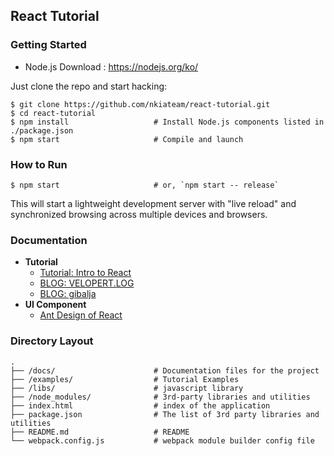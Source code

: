## React Tutorial

### Getting Started

-	Node.js Download : https://nodejs.org/ko/

Just clone the repo and start hacking:

```shell
$ git clone https://github.com/nkiateam/react-tutorial.git
$ cd react-tutorial
$ npm install                   # Install Node.js components listed in ./package.json
$ npm start                     # Compile and launch
```

### How to Run

```shell
$ npm start                     # or, `npm start -- release`
```

This will start a lightweight development server with "live reload" and
synchronized browsing across multiple devices and browsers.

### Documentation

  * **Tutorial**
    - [Tutorial: Intro to React](https://reactjs.org/tutorial/tutorial.html)
    - [BLOG: VELOPERT.LOG](https://velopert.com/3613)
    - [BLOG: gibalja](https://blog.naver.com/gi_balja/221225470073)
  * **UI Component**
    - [Ant Design of React](https://ant.design/docs/react/introduce)

### Directory Layout

```
.
├── /docs/                      # Documentation files for the project
├── /examples/                  # Tutorial Examples
├── /libs/                      # javascript library
├── /node_modules/              # 3rd-party libraries and utilities
├── index.html                  # index of the application
├── package.json                # The list of 3rd party libraries and utilities
├── README.md                   # README
└── webpack.config.js           # webpack module builder config file
```
